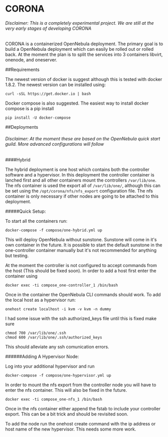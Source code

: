 # CORONA
###### Disclaimer: This is a completely experimental project.  We are still at the very early stages of developing CORONA

CORONA is a containerized OpenNebula deployment.  The primary goal is to build a OpenNebula deployment which can easily be rolled out or rolled back.  At the moment the plan is to split the services into 3 containers libvirt, onenode, and oneserver.

##Requirements

The newest version of docker is suggest although this is tested with docker 1.8.2.  The newest version can be installed using:

```
curl -sSL https://get.docker.io | bash
```

Docker compose is also suggested. The easiest way to install docker compose is a pip install

```
pip install -U docker-compose
```

##Deployments
###### Disclaimer: At the moment these are based on the OpenNebula quick start guild.  More advanced configurations will follow

####Hybrid

The hybrid deployment is one host which contains both the controller software and a hypervisor.  In this deployment the controller container is lanched first and all other containers mount the controllers `/var/lib/one`.  The nfs container is used the export all of `/var/lib/one/`, although this can be set using the `/opt/corona/nfs/nfs_export` configuration file.  The nfs container is only necessary if other nodes are going to be attached to this deployment.

#####Quick Setup:


To start all the containers run:

```
docker-compose -f compose/one-hybrid.yml up
```

This will deploy OpenNebula without sunstone.  Sunstone will come in it's own container in the future.  It is possible to start the default sunstone in the one-controller container manually but it's not recommended for anything but testing.

At the moment the controller is not configured to accept commands from the host (This should be fixed soon).  In order to add a host first enter the container using

```
docker exec -ti compose_one-controller_1 /bin/bash
```

Once in the container the OpenNebula CLI commands should work.  To add the local host as a hypervisor run:

```
onehost create localhost -i kvm -v kvm -n dummy
```

I had some issue with the ssh authorized_keys file until this is fixed make sure

```
chmod 700 /var/lib/one/.ssh
chmod 600 /var/lib/one/.ssh/authorized_keys
```

This should alleviate any ssh comunication errors.

######Adding A Hypervisor Node:

Log into your additional hypervisor and run

```
docker-compose -f compose/one-hypervisor.yml up
```

In order to mount the nfs export from the controller node you will have to enter the nfs container.  This will also be fixed in the future.

```
docker exec -ti compose_one-nfs_1 /bin/bash
```

Once in the nfs container either append the fstab to include your controller export.  This can be a bit trick and should be revisited soon.

To add the node run the onehost create command with the ip address or host name of the new hypervisor.
This needs some more work.